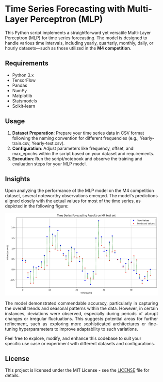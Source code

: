 # Time Series Forecasting with Multi-Layer Perceptron (MLP)
This Python script implements a straightforward yet versatile Multi-Layer Perceptron (MLP) for time series forecasting. The model is designed to handle various time intervals, including yearly, quarterly, monthly, daily, or hourly datasets—such as those utilized in the **M4 competition**.

## Requirements
* Python 3.x
* TensorFlow
* Pandas
* NumPy
* Matplotlib
* Statsmodels
* Scikit-learn

## Usage
1. **Dataset Preparation**: Prepare your time series data in CSV format following the naming convention for different frequencies (e.g., Yearly-train.csv, Yearly-test.csv).
2. **Configuration**: Adjust parameters like frequency, offset, and max_epochs within the script based on your dataset and requirements.
3. **Execution**: Run the script/notebook and observe the training and evaluation steps for your MLP model.

## Insights
Upon analyzing the performance of the MLP model on the M4 competition dataset, several noteworthy observations emerged. The model's predictions aligned closely with the actual values for most of the time series, as depicted in the following figure:

<p align="center">
  <img src="result_plot.png" />
</p>
<p align="justify">
The model demonstrated commendable accuracy, particularly in capturing the overall trends and seasonal patterns within the data. However, in certain instances, deviations were observed, especially during periods of abrupt changes or irregular fluctuations. This suggests potential areas for further refinement, such as exploring more sophisticated architectures or fine-tuning hyperparameters to improve adaptability to such variations.</p>

Feel free to explore, modify, and enhance this codebase to suit your specific use case or experiment with different datasets and configurations.

## License
This project is licensed under the MIT License - see the [LICENSE](LICENSE) file for details.
